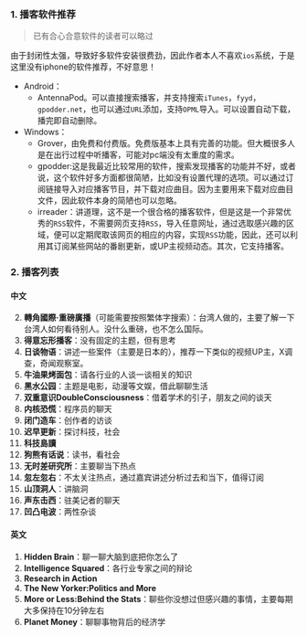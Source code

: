 ### 1. 播客软件推荐
> 已有合心合意软件的读者可以略过

由于封闭性太强，导致好多软件安装很费劲，因此作者本人不喜欢`ios`系统，于是这里没有iphone的软件推荐，不好意思！

- Android： 
	- AntennaPod。可以直接搜索播客，并支持搜索`iTunes`，`fyyd`，`gpodder.net`，也可以通过`URL`添加，支持`OPML`导入。可以设置自动下载，播完即自动删除。
- Windows：
	- Grover，由免费和付费版。免费版基本上具有完善的功能。但大概很多人是在出行过程中听播客，可能对pc端没有太重度的需求。
	- gpodder:这是我最近比较常用的软件，搜索发现播客的功能并不好，或者说，这个软件好多方面都很简陋，比如没有设置代理的选项。可以通过订阅链接导入对应播客节目，并下载对应曲目。因为主要用来下载对应曲目文件，因此软件本身的简陋也可以忽略。
	- irreader：讲道理，这不是一个很合格的播客软件，但是这是一个非常优秀的`RSS`软件，不需要网页支持`RSS`，导入任意网址，通过选取感兴趣的区域，便可以定期爬取该网页的相应的内容，实现`RSS`功能，因此，还可以利用其订阅某些网站的番剧更新，或UP主视频动态。其次，它支持播客。

### 2. 播客列表

#### 中文
2. **轉角國際·重磅廣播**（可能需要按照繁体字搜索）：台湾人做的，主要了解一下台湾人如何看待别人。没什么重磅，也不怎么国际。
3. **得意忘形播客**：没有固定的主题，但有思考
4. **日谈物语**：讲述一些案件（主要是日本的），推荐一下类似的视频UP主，X调查，奇闻观察室。
5. **牛油果烤面包**：请各行业的人谈一谈相关的知识
6. **黑水公园**：主题是电影，动漫等文娱，借此聊聊生活
7. **双重意识DoubleConsciousness**：借着学术的引子，朋友之间的谈天
8. **内核恐慌**：程序员的聊天
9. **闭门造车**：创作者的访谈
10. **迟早更新**：探讨科技，社会
11. **科技島讀**
12. **狗熊有话说**：读书，看社会
13. **无时差研究所**：主要聊当下热点
14. **忽左忽右**：不太关注热点，通过嘉宾讲述分析过去和当下，值得订阅
15. **山顶洞人**：讲脑洞
16. **声东击西**：驻美记者的聊天
17. **凹凸电波**：两性杂谈

#### 英文
1. **Hidden Brain**：聊一聊大脑到底把你怎么了
2. **Intelligence Squared**：各行业专家之间的辩论
3. **Research in Action**
4. **The New Yorker:Politics and More**
5. **More or Less:Behind the Stats**：聊些你没想过但感兴趣的事情，主要每期大多保持在10分钟左右
6. **Planet Money**：聊聊事物背后的经济学
